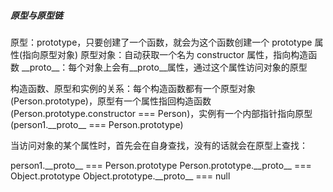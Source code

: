 ##### 原型与原型链

原型：prototype，只要创建了一个函数，就会为这个函数创建一个 prototype 属性(指向原型对象)
原型对象：自动获取一个名为 constructor 属性，指向构造函数
\_\_proto\_\_：每个对象上会有\_\_proto\_\_属性，通过这个属性访问对象的原型

构造函数、原型和实例的关系：每个构造函数都有一个原型对象(Person.prototype)，原型有一个属性指回构造函数(Person.prototype.constructor === Person)，实例有一个内部指针指向原型(person1.\_\_proto\_\_ === Person.prototype)

当访问对象的某个属性时，首先会在自身查找，没有的话就会在原型上查找：

person1.\_\_proto\_\_ === Person.prototype
Person.prototype.\_\_proto\_\_ === Object.prototype
Object.prototype.\_\_proto\_\_ === null
